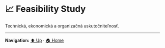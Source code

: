 # 📈 Feasibility Study

Technická, ekonomická a organizačná uskutočniteľnosť.

---
**Navigation:** [⬆️ Up](./index.template.md) · [🏠 Home](../index.template.md)
